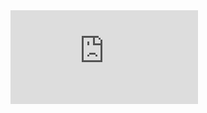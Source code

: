 <embed src="https://docs.google.com/viewer?url=https://github.com/nathanheidacker/physarum-polycephalum/raw/main/paper.pdf" type="application/pdf">
